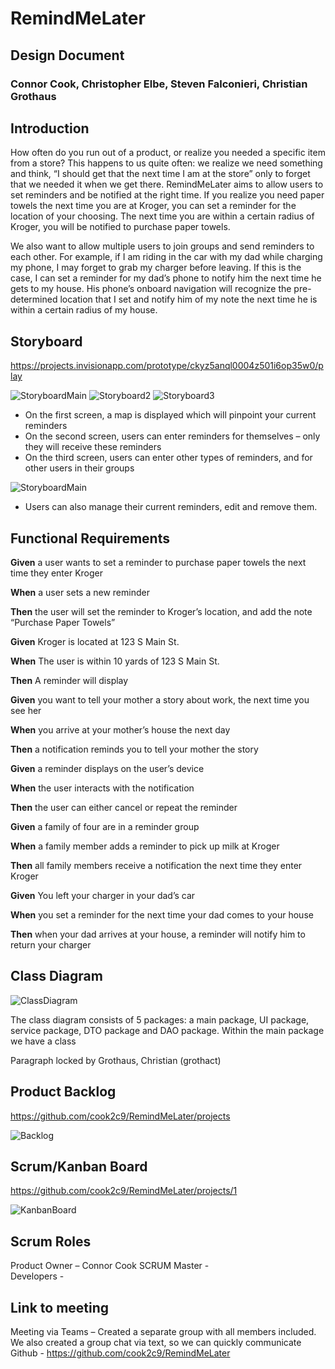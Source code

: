 # RemindMeLater
## Design Document
### Connor Cook, Christopher Elbe, Steven Falconieri, Christian Grothaus 

## Introduction 
How often do you run out of a product, or realize you needed a specific item from a store? This happens to us quite often: we realize we need something and think, “I should get that the next time I am at the store” only to forget that we needed it when we get there. RemindMeLater aims to allow users to set reminders and be notified at the right time. If you realize you need paper towels the next time you are at Kroger, you can set a reminder for the location of your choosing. The next time you are within a certain radius of Kroger, you will be notified to purchase paper towels.  

We also want to allow multiple users to join groups and send reminders to each other. For example, if I am riding in the car with my dad while charging my phone, I may forget to grab my charger before leaving. If this is the case, I can set a reminder for my dad’s phone to notify him the next time he gets to my house. His phone’s onboard navigation will recognize the pre-determined location that I set and notify him of my note the next time he is within a certain radius of my house.  

## Storyboard 
https://projects.invisionapp.com/prototype/ckyz5anql0004z501i6op35w0/play 


![StoryboardMain](https://user-images.githubusercontent.com/26448642/151712166-10061b3d-7f2c-4638-bc32-113db4d55f9b.png)
![Storyboard2](https://user-images.githubusercontent.com/26448642/151712175-28c628ff-390a-4ac2-8444-20f44ffa364d.png)
![Storyboard3](https://user-images.githubusercontent.com/26448642/151712184-24ce892a-1602-4927-ba63-3f8cbb9747a6.png)

- On the first screen, a map is displayed which will pinpoint your current reminders 
- On the second screen, users can enter reminders for themselves – only they will receive these reminders 
- On the third screen, users can enter other types of reminders, and for other users in their groups 

![StoryboardMain](https://user-images.githubusercontent.com/26448642/151712191-523c4e74-a8c9-4718-a101-2a3aeb270870.png)
- Users can also manage their current reminders, edit and remove them.  

## Functional Requirements 

**Given** a user wants to set a reminder to purchase paper towels the next time they enter Kroger  

**When** a user sets a new reminder 

**Then** the user will set the reminder to Kroger’s location, and add the note “Purchase Paper Towels”
&nbsp; 

  
**Given** Kroger is located at 123 S Main St. 

**When** The user is within 10 yards of 123 S Main St.  

**Then** A reminder will display  
&nbsp; 
 
**Given** you want to tell your mother a story about work, the next time you see her 

**When** you arrive at your mother’s house the next day  

**Then** a notification reminds you to tell your mother the story  
&nbsp; 
    
**Given** a reminder displays on the user’s device  

**When** the user interacts with the notification  

**Then** the user can either cancel or repeat the reminder  
&nbsp;
  
**Given** a family of four are in a reminder group  

**When** a family member adds a reminder to pick up milk at Kroger  

**Then** all family members receive a notification the next time they enter Kroger  
&nbsp;
  
**Given** You left your charger in your dad’s car 

**When** you set a reminder for the next time your dad comes to your house 

**Then** when your dad arrives at your house, a reminder will notify him to return your charger 
&nbsp;
   
## Class Diagram 
![ClassDiagram](https://user-images.githubusercontent.com/26448642/151712249-1223edec-e8d8-434a-840d-95da18b3d050.png)

The class diagram consists of 5 packages: a main package, UI package, service package, DTO package and DAO package.  Within the main package we have a class  

Paragraph locked by Grothaus, Christian (grothact)
 

## Product Backlog 
https://github.com/cook2c9/RemindMeLater/projects 

![Backlog](https://user-images.githubusercontent.com/26448642/151712274-9687903e-c142-4bf5-a43c-c54963e35413.png)

## Scrum/Kanban Board 
https://github.com/cook2c9/RemindMeLater/projects/1 

![KanbanBoard](https://user-images.githubusercontent.com/26448642/151712282-f4742639-7c43-4e1e-9f09-6d349d1efeee.png)

## Scrum Roles 
Product Owner – Connor Cook 
SCRUM Master -  
Developers -  


## Link to meeting 
Meeting via Teams – Created a separate group with all members included. We also created a group chat via text, so we can quickly communicate 
Github - https://github.com/cook2c9/RemindMeLater 
